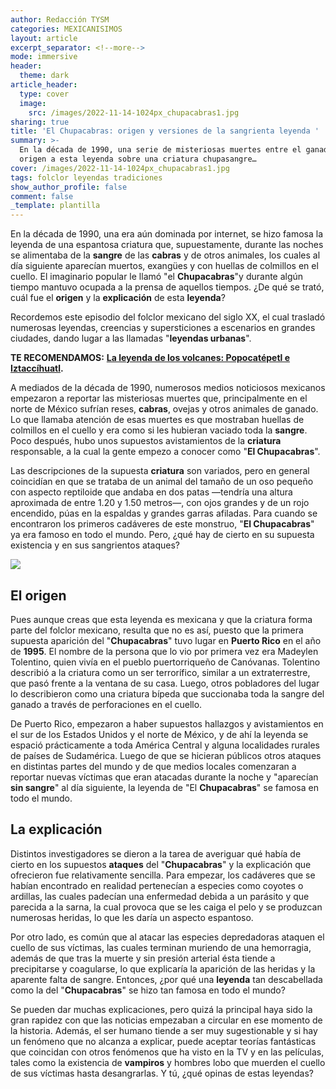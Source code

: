 ```yaml
---
author: Redacción TYSM
categories: MEXICANISIMOS
layout: article
excerpt_separator: <!--more-->
mode: immersive
header:
  theme: dark
article_header:
  type: cover
  image:
    src: /images/2022-11-14-1024px_chupacabras1.jpg
sharing: true
title: 'El Chupacabras: origen y versiones de la sangrienta leyenda '
summary: >-
  En la década de 1990, una serie de misteriosas muertes entre el ganado dio
  origen a esta leyenda sobre una criatura chupasangre…
cover: /images/2022-11-14-1024px_chupacabras1.jpg
tags: folclor leyendas tradiciones
show_author_profile: false
comment: false
_template: plantilla
---
```







En la década de 1990, una era aún dominada por internet, se hizo famosa la leyenda de una espantosa criatura que, supuestamente, durante las noches se alimentaba de la **sangre** de las **cabras** y de otros animales, los cuales al día siguiente aparecían muertos, exangües y con huellas de colmillos en el cuello. El imaginario popular le llamó "el **Chupacabras**"y durante algún tiempo mantuvo ocupada a la prensa de aquellos tiempos. ¿De qué se trató, cuál fue el **origen** y la **explicación** de esta **leyenda**?

Recordemos este episodio del folclor mexicano del siglo XX, el cual trasladó numerosas leyendas, creencias y supersticiones a escenarios en grandes ciudades, dando lugar a las llamadas "**leyendas urbanas**".

**TE RECOMENDAMOS:** [**La leyenda de los volcanes: Popocatépetl e Iztaccíhuatl**](https://blog.tonoysumariachi.com/mexicanisimos/2022/06/15/leyenda-de-los-volcanes-popocatepetl-e-iztaccihuatl.html)**.**

A mediados de la década de 1990, numerosos medios noticiosos mexicanos empezaron a reportar las misteriosas muertes que, principalmente en el norte de México sufrían reses, **cabras**, ovejas y otros animales de ganado. Lo que llamaba atención de esas muertes es que mostraban huellas de colmillos en el cuello y era como si les hubieran vaciado toda la **sangre**. Poco después, hubo unos supuestos avistamientos de la **criatura** responsable, a la cual la gente empezo a conocer como "**El Chupacabras**".

Las descripciones de la supuesta **criatura** son variados, pero en general coincidían en que se trataba de un animal del tamaño de un oso pequeño con aspecto reptiloide que andaba en dos patas —tendría una altura aproximada de entre 1.20 y 1.50 metros—, con ojos grandes y de un rojo encendido, púas en la espaldas y grandes garras afiladas. Para cuando se encontraron los primeros cadáveres de este monstruo, "**El Chupacabras**" ya era famoso en todo el mundo. Pero, ¿qué hay de cierto en su supuesta existencia y en sus sangrientos ataques?

![](https://upload.wikimedia.org/wikipedia/commons/thumb/4/4a/Chupacabra_B%26W.jpg/999px-Chupacabra_B%26W.jpg)

## El origen

Pues aunque creas que esta leyenda es mexicana y que la criatura forma parte del folclor mexicano, resulta que no es así, puesto que la primera supuesta aparición del "**Chupacabras**" tuvo lugar en **Puerto Rico** en el año de **1995**. El nombre de la persona que lo vio por primera vez era Madeylen Tolentino, quien vivía en el pueblo puertorriqueño de Canóvanas. Tolentino describió a la criatura como un ser terrorífico, similar a un extraterrestre, que pasó frente a la ventana de su casa. Luego, otros pobladores del lugar lo describieron como una criatura bípeda que succionaba toda la sangre del ganado a través de perforaciones en el cuello.

De Puerto Rico, empezaron a haber supuestos hallazgos y avistamientos en el sur de los Estados Unidos y el norte de México, y de ahí la leyenda se espació prácticamente a toda América Central y alguna localidades rurales de países de Sudamérica. Luego de que se hicieran públicos otros ataques en distintas partes del mundo y de que medios locales comenzaran a reportar nuevas víctimas que eran atacadas durante la noche y "aparecían **sin sangre**" al día siguiente, la leyenda de "El **Chupacabras**" se famosa en todo el mundo.

## La explicación

Distintos investigadores se dieron a la tarea de averiguar qué había de cierto en los supuestos **ataques** del "**Chupacabras**" y la explicación que ofrecieron fue relativamente sencilla. Para empezar, los cadáveres que se habían encontrado en realidad pertenecían a especies como coyotes o ardillas, las cuales padecían una enfermedad debida a un parásito y que parecida a la sarna, la cual provoca que se les caiga el pelo y se produzcan numerosas heridas, lo que les daría un aspecto espantoso.

Por otro lado, es común que al atacar las especies depredadoras ataquen el cuello de sus víctimas, las cuales terminan muriendo de una hemorragia, además de que tras la muerte y sin presión arterial ésta tiende a precipitarse y coagularse, lo que explicaría la aparición de las heridas y la aparente falta de sangre. Entonces, ¿por qué una **leyenda** tan descabellada como la del "**Chupacabras**" se hizo tan famosa en todo el mundo?

Se pueden dar muchas explicaciones, pero quizá la principal haya sido la gran rapidez con que las noticias empezaban a circular en ese momento de la historia. Además, el ser humano tiende a ser muy sugestionable y si hay un fenómeno que no alcanza a explicar, puede aceptar teorías fantásticas que coincidan con otros fenómenos que ha visto en la TV y en las películas, tales como la existencia de **vampiros** y hombres lobo que muerden el cuello de sus víctimas hasta desangrarlas. Y tú, ¿qué opinas de estas leyendas?
